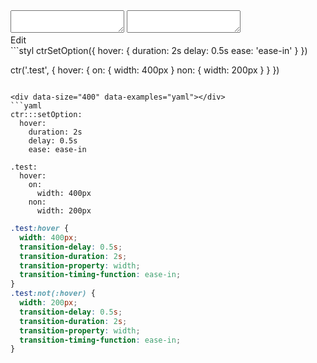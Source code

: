 <!-- gen:false -->

<div data-size="400" class="code-cont" data-example="ctrsetoption">
    <div class="code">
        <div class="code-wrap">
            <textarea id="stylus"></textarea>
            <textarea id="css"></textarea>
            <div class="edit-code">
                <span>Edit</span>
            </div>
        </div>
    </div>
</div>


<div data-size="400" data-examples="stylus"></div>
```styl
ctrSetOption({
  hover: {
    duration: 2s
    delay: 0.5s
    ease: 'ease-in'
  }
})

ctr('.test', {
  hover: {
    on: {
      width: 400px
    }
    non: {
      width: 200px
    }
  }
})
```

<div data-size="400" data-examples="yaml"></div>
```yaml
ctr:::setOption:
  hover:
    duration: 2s
    delay: 0.5s
    ease: ease-in

.test:
  hover:
    on:
      width: 400px
    non:
      width: 200px
```

```css
.test:hover {
  width: 400px;
  transition-delay: 0.5s;
  transition-duration: 2s;
  transition-property: width;
  transition-timing-function: ease-in;
}
.test:not(:hover) {
  width: 200px;
  transition-delay: 0.5s;
  transition-duration: 2s;
  transition-property: width;
  transition-timing-function: ease-in;
}
```
<div class="cf"></div>
